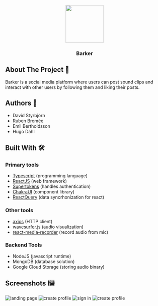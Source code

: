 <div id="top"></div>
<!--
*** Thanks for checking out the Best-README-Template. If you have a suggestion
*** that would make this better, please fork the repo and create a pull request
*** or simply open an issue with the tag "enhancement".
*** Don't forget to give the project a star!
*** Thanks again! Now go create something AMAZING! :D
-->



<!-- PROJECT SHIELDS -->
<!--
*** I'm using markdown "reference style" links for readability.
*** Reference links are enclosed in brackets [ ] instead of parentheses ( ).
*** See the bottom of this document for the declaration of the reference variables
*** for contributors-url, forks-url, etc. This is an optional, concise syntax you may use.
*** https://www.markdownguide.org/basic-syntax/#reference-style-links
-->




<!-- PROJECT LOGO -->
<p align="center">
  <img width="120" height="120" src="https://i.imgur.com/U18SsH4.png">
</p>

<h3 align="center">Barker</h3>


<!-- ABOUT THE PROJECT -->
## About The Project 📝

Barker is a social media platform where users can post sound clips and interact with other users by following them and liking their posts.

<!-- Authors -->
## Authors 🤖

* David Styrbjörn <br>
* Ruben Bromée <br>
* Emil Bertholdsson <br>
* Hugo Dahl

## Built With 🛠

### Primary tools
* [Typescript](https://www.typescriptlang.org/) (programming language)
* [ReactJS](https://reactjs.org/) (web framework)
* [Supertokens](https://supertokens.com/) (handles authentication)
* [ChakraUI](https://chakra-ui.com/) (component library)
* [ReactQuery](https://react-query.tanstack.com/) (data syncrhonization for react)

### Other tools
* [axios](https://github.com/axios/axios) (HTTP client)
* [wavesurfer.js](https://wavesurfer-js.org/) (audio visualization)
* [react-media-recorder](https://www.npmjs.com/package/react-media-recorder) (record audio from mic)

### Backend Tools
* NodeJS (javascript runtime)
* MongoDB (database solution)
* Google Cloud Storage (storing audio binary)

## Screenshots 🖼
![landing page](https://i.imgur.com/tJ2zSw5.png)
![create profile](https://i.imgur.com/MbLYK6t.png)
![sign in](https://i.imgur.com/7easfqn.png)
![create profile](https://i.imgur.com/XuYvIQu.png)
